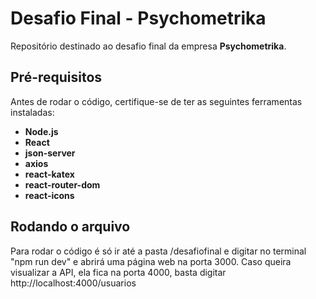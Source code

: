 # Desafio Final - Psychometrika

Repositório destinado ao desafio final da empresa **Psychometrika**.

## Pré-requisitos

Antes de rodar o código, certifique-se de ter as seguintes ferramentas instaladas:

- **Node.js**
- **React**
- **json-server**
- **axios**
- **react-katex**
- **react-router-dom**
- **react-icons**

## Rodando o arquivo
Para rodar o código é só ir até a pasta /desafiofinal e digitar no terminal "npm run dev" e abrirá uma página web na porta 3000.
Caso queira visualizar a API, ela fica na porta 4000, basta digitar http://localhost:4000/usuarios
